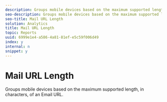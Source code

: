 ```yaml
---
description: Groups mobile devices based on the maximum supported length, in characters, of an Email URL.
seo-description: Groups mobile devices based on the maximum supported length, in characters, of an Email URL.
seo-title: Mail URL Length
solution: Analytics
title: Mail URL Length
topic: Reports
uuid: 6999e1e4-a586-4a81-81ef-e5c59f006d49
index: y
internal: n
snippet: y
---
```


# Mail URL Length

Groups mobile devices based on the maximum supported length, in characters, of an Email URL.

